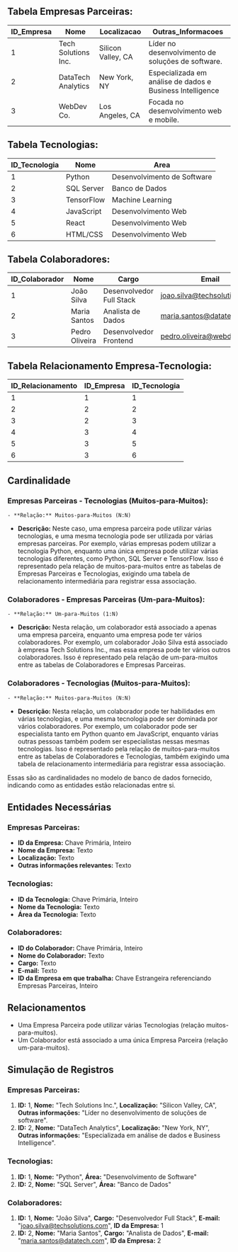 ## Tabela Empresas Parceiras:

| ID_Empresa | Nome                 | Localizacao        | Outras_Informacoes                                    |
|------------|----------------------|--------------------|--------------------------------------------------------|
| 1          | Tech Solutions Inc. | Silicon Valley, CA | Líder no desenvolvimento de soluções de software.     |
| 2          | DataTech Analytics  | New York, NY       | Especializada em análise de dados e Business Intelligence |
| 3          | WebDev Co.           | Los Angeles, CA    | Focada no desenvolvimento web e mobile.               |

## Tabela Tecnologias:

| ID_Tecnologia | Nome         | Area                   |
|---------------|--------------|------------------------|
| 1             | Python       | Desenvolvimento de Software |
| 2             | SQL Server   | Banco de Dados         |
| 3             | TensorFlow   | Machine Learning       |
| 4             | JavaScript  | Desenvolvimento Web     |
| 5             | React        | Desenvolvimento Web     |
| 6             | HTML/CSS     | Desenvolvimento Web     |

## Tabela Colaboradores:

| ID_Colaborador | Nome           | Cargo                  | Email                             | ID_Empresa |
|----------------|----------------|------------------------|-----------------------------------|------------|
| 1              | João Silva     | Desenvolvedor Full Stack | joao.silva@techsolutions.com    | 1          |
| 2              | Maria Santos   | Analista de Dados       | maria.santos@datatech.com       | 2          |
| 3              | Pedro Oliveira | Desenvolvedor Frontend  | pedro.oliveira@webdev.com       | 3          |

## Tabela Relacionamento Empresa-Tecnologia:

| ID_Relacionamento | ID_Empresa | ID_Tecnologia |
|-------------------|------------|---------------|
| 1                 | 1          | 1             |
| 2                 | 2          | 2             |
| 3                 | 2          | 3             |
| 4                 | 3          | 4             |
| 5                 | 3          | 5             |
| 6                 | 3          | 6             |

## Cardinalidade

### Empresas Parceiras - Tecnologias (Muitos-para-Muitos):
    - **Relação:** Muitos-para-Muitos (N:N)
   - **Descrição:** Neste caso, uma empresa parceira pode utilizar várias tecnologias, e uma mesma tecnologia pode ser utilizada por várias empresas parceiras. Por exemplo, várias empresas podem utilizar a tecnologia Python, enquanto uma única empresa pode utilizar várias tecnologias diferentes, como Python, SQL Server e TensorFlow. Isso é representado pela relação de muitos-para-muitos entre as tabelas de Empresas Parceiras e Tecnologias, exigindo uma tabela de relacionamento intermediária para registrar essa associação.

### Colaboradores - Empresas Parceiras (Um-para-Muitos):
    - **Relação:** Um-para-Muitos (1:N)
   - **Descrição:** Nesta relação, um colaborador está associado a apenas uma empresa parceira, enquanto uma empresa pode ter vários colaboradores. Por exemplo, um colaborador João Silva está associado à empresa Tech Solutions Inc., mas essa empresa pode ter vários outros colaboradores. Isso é representado pela relação de um-para-muitos entre as tabelas de Colaboradores e Empresas Parceiras.

### Colaboradores - Tecnologias (Muitos-para-Muitos):
    - **Relação:** Muitos-para-Muitos (N:N)
   - **Descrição:** Nesta relação, um colaborador pode ter habilidades em várias tecnologias, e uma mesma tecnologia pode ser dominada por vários colaboradores. Por exemplo, um colaborador pode ser especialista tanto em Python quanto em JavaScript, enquanto várias outras pessoas também podem ser especialistas nessas mesmas tecnologias. Isso é representado pela relação de muitos-para-muitos entre as tabelas de Colaboradores e Tecnologias, também exigindo uma tabela de relacionamento intermediária para registrar essa associação.

   Essas são as cardinalidades no modelo de banco de dados fornecido, indicando como as entidades estão relacionadas entre si.

   ## Entidades Necessárias

### Empresas Parceiras:
- **ID da Empresa:** Chave Primária, Inteiro
- **Nome da Empresa:** Texto
- **Localização:** Texto
- **Outras informações relevantes:** Texto

### Tecnologias:
- **ID da Tecnologia:** Chave Primária, Inteiro
- **Nome da Tecnologia:** Texto
- **Área da Tecnologia:** Texto

### Colaboradores:
- **ID do Colaborador:** Chave Primária, Inteiro
- **Nome do Colaborador:** Texto
- **Cargo:** Texto
- **E-mail:** Texto
- **ID da Empresa em que trabalha:** Chave Estrangeira referenciando Empresas Parceiras, Inteiro

## Relacionamentos

- Uma Empresa Parceira pode utilizar várias Tecnologias (relação muitos-para-muitos).
- Um Colaborador está associado a uma única Empresa Parceira (relação um-para-muitos).

## Simulação de Registros

### Empresas Parceiras:
1. **ID:** 1, **Nome:** "Tech Solutions Inc.", **Localização:** "Silicon Valley, CA", **Outras informações:** "Líder no desenvolvimento de soluções de software".
2. **ID:** 2, **Nome:** "DataTech Analytics", **Localização:** "New York, NY", **Outras informações:** "Especializada em análise de dados e Business Intelligence".

### Tecnologias:
1. **ID:** 1, **Nome:** "Python", **Área:** "Desenvolvimento de Software"
2. **ID:** 2, **Nome:** "SQL Server", **Área:** "Banco de Dados"

### Colaboradores:
1. **ID:** 1, **Nome:** "João Silva", **Cargo:** "Desenvolvedor Full Stack", **E-mail:** "joao.silva@techsolutions.com", **ID da Empresa:** 1
2. **ID:** 2, **Nome:** "Maria Santos", **Cargo:** "Analista de Dados", **E-mail:** "maria.santos@datatech.com", **ID da Empresa:** 2
